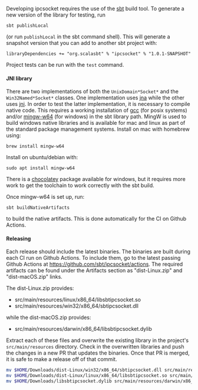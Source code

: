 Developing ipcsocket requires the use of the
[sbt](https://www.scala-sbt.org/1.x/docs/index.html) build tool. To generate a
new version of the library for testing, run
```
sbt publishLocal
```
(or run `publishLocal` in the sbt command shell).  This will generate a snapshot
version that you can add to another sbt project with:
```
libraryDependencies += "org.scalasbt" % "ipcsocket" % "1.0.1-SNAPSHOT"
```
Project tests can be run with the `test` command.

#### JNI library

There are two implementations of both the `UnixDomain*Socket*` and the
`Win32Named*Socket*` classes. One implementation uses
[jna](https://en.wikipedia.org/wiki/Java_Native_Access#External_links) while the
other uses [jni](https://en.wikipedia.org/wiki/Java_Native_Interface). In order
to test the latter implementation, it is necessary to compile native code. This
requires a working installation of [gcc](https://gcc.gnu.org) (for posix
systems) and/or [mingw-w64](http://mingw-w64.org/doku.php) (for windows) in the
sbt library path. MingW is used to build windows native libraries and is
available for mac and linux as part of the standard package management systems.
Install on mac with homebrew using:
```
brew install mingw-w64
```
Install on ubuntu/debian with:
```
sudo apt install mingw-w64
```
There is a [chocolatey](https://chocolatey.org) package available for windows,
but it requires more work to get the toolchain to work correctly with the sbt
build.

Once mingw-w64 is set up, run:

```
sbt buildNativeArtifacts
```

to build the native artifacts. This is done automatically for the CI on Github Actions.

#### Releasing

Each release should include the latest binaries. The binaries are built during
each CI run on Github Actions. To include them, go to the latest passing Github
Actions at <https://github.com/sbt/ipcsocket/actions>. The required
artifacts can be found under the Artifacts section as
"dist-Linux.zip" and "dist-macOS.zip" links.

The dist-Linux.zip provides:
* src/main/resources/linux/x86_64/libsbtipcsocket.so
* src/main/resources/win32/x86_64/sbtipcsocket.dll

while the dist-macOS.zip provides:
* src/main/resources/darwin/x86_64/libsbtipcsocket.dylib

Extract each of these files and overwrite the existing library in the project's
`src/main/resources` directory. Check in the overwritten libraries and push the
changes in a new PR that updates the binaries. Once that PR is merged, it is
safe to make a release off of that commit.

```sh
mv $HOME/Downloads/dist-Linux/win32/x86_64/sbtipcsocket.dll src/main/resources/win32/x86_64/sbtipcsocket.dll
mv $HOME/Downloads/dist-Linux/linux/x86_64/libsbtipcsocket.so src/main/resources/linux/x86_64/libsbtipcsocket.so
mv $HOME/Downloads/libsbtipcsocket.dylib src/main/resources/darwin/x86_64/libsbtipcsocket.dylib
```
